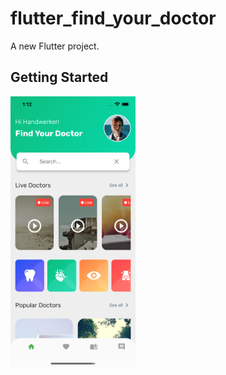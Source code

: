 # flutter_find_your_doctor

A new Flutter project.

## Getting Started

<img src="/assets/images/ss_find_your_doctor.png" alt="drawing" width="200"/>
